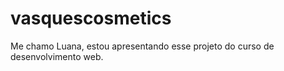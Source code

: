 # vasquescosmetics

Me chamo Luana, estou apresentando esse projeto do curso de desenvolvimento web. 
